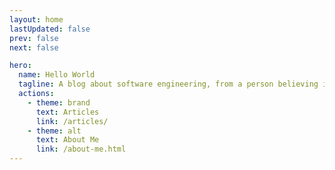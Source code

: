 ```yaml
---
layout: home
lastUpdated: false
prev: false
next: false

hero:
  name: Hello World
  tagline: A blog about software engineering, from a person believing in making the world a better place.
  actions:
    - theme: brand
      text: Articles
      link: /articles/
    - theme: alt
      text: About Me
      link: /about-me.html
---
```

